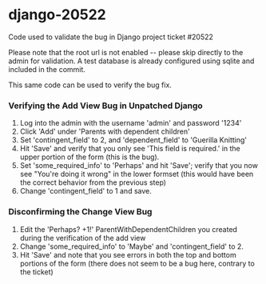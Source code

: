 django-20522
============

Code used to validate the bug in Django project ticket #20522

Please note that the root url is not enabled -- please skip directly to the
admin for validation. A test database is already configured using sqlite and
included in the commit.

This same code can be used to verify the bug fix.

### Verifying the Add View Bug in Unpatched Django ###

1. Log into the admin with the username 'admin' and password '1234'
2. Click 'Add' under 'Parents with dependent children'
3. Set 'contingent_field' to 2, and 'dependent_field' to 'Guerilla Knitting'
4. Hit 'Save' and verify that you only see 'This field is required.' in the
    upper portion of the form (this is the bug).
5. Set 'some_required_info' to 'Perhaps' and hit 'Save'; verify that you now
    see "You're doing it wrong" in the lower formset (this would have been the
    correct behavior from the previous step)
6. Change 'contingent_field' to 1 and save.


### Disconfirming the Change View Bug ###
1. Edit the 'Perhaps? +1!' ParentWithDependentChildren you created during
    the verification of the add view
2. Change 'some_required_info' to 'Maybe' and 'contingent_field' to 2.
3. Hit 'Save' and note that you see errors in both the top and bottom portions
    of the form (there does not seem to be a bug here, contrary to the ticket)

